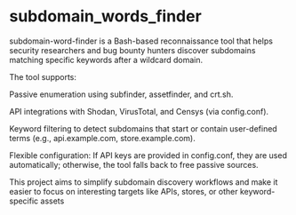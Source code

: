 # subdomain_words_finder
subdomain-word-finder is a Bash-based reconnaissance tool that helps security researchers and bug bounty hunters discover subdomains matching specific keywords after a wildcard domain.

The tool supports:

Passive enumeration using subfinder, assetfinder, and crt.sh.

API integrations with Shodan, VirusTotal, and Censys (via config.conf).

Keyword filtering to detect subdomains that start or contain user-defined terms (e.g., api.example.com, store.example.com).

Flexible configuration: If API keys are provided in config.conf, they are used automatically; otherwise, the tool falls back to free passive sources.

This project aims to simplify subdomain discovery workflows and make it easier to focus on interesting targets like APIs, stores, or other keyword-specific assets
